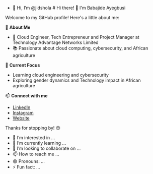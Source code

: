 - 👋 Hi, I’m @jidshola # Hi there! 👋 I'm Babajide Ayegbusi

Welcome to my GitHub profile! Here's a little about me:

🌟 **About Me**  
- 🏢 Cloud Engineer, Tech Entrepreneur and Project Manager at Technology Advantage Networks Limited  
- 📚 Passionate about cloud computing, cybersecurity, and African agriculture  

🚀 **Current Focus**  
- Learning cloud engineering and cybersecurity  
- Exploring gender dynamics and Technology impact in African agriculture  

📫 **Connect with me**  
- [LinkedIn](#)  
- [Instagram](#)  
- [Website](#)  

Thanks for stopping by! 😊

- 👀 I’m interested in ...
- 🌱 I’m currently learning ...
- 💞️ I’m looking to collaborate on ...
- 📫 How to reach me ...
- 😄 Pronouns: ...
- ⚡ Fun fact: ...

<!---
jidshola/jidshola is a ✨ special ✨ repository because its `README.md` (this file) appears on your GitHub profile.
You can click the Preview link to take a look at your changes.
--->
